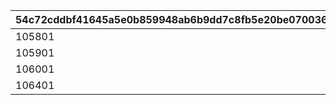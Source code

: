 |54c72cddbf41645a5e0b859948ab6b9dd7c8fb5e20be070036f194080182da90|3036385e775878c72a922dca23eb25b647ba2e0a357caa585fcf64938b1e9ff7|50d91de2dab21ebda2d9c00cd6b8a29e64e8360e81bb8a84c12b9b3caccb8edf|685e570d7cdc8f8c1b4c94466e94d3c98a6da46e5a9d079d97721f60f1f26c77|
| --- | --- | --- | --- |
|105801|2030/04/01 14:59|1|2023/06/30 12:00|
|105901|2030/04/01 14:59|2|2023/06/30 12:00|
|106001|2030/04/01 14:59|3|2023/06/30 12:00|
|106401|2030/04/01 14:59|4|2024/09/15 15:00|
